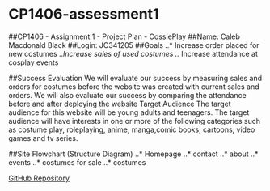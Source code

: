 # CP1406-assessment1

##CP1406 - Assignment 1 - Project Plan - CossiePlay
##Name: Caleb Macdonald Black
##Login: JC341205
##Goals
..* Increase order placed for new costumes
..*Increase sales of used costumes
..* Increase attendance at cosplay events

##Success Evaluation
We will evaluate our success by measuring sales and orders for costumes before the website was created with current sales and orders. We will also evaluate our success by comparing the attendance before and after deploying the website
Target Audience
The target audience for this website will be young adults and teenagers. The target audience will have interests in one or more of the following categories such as costume play, roleplaying, anime, manga,comic books, cartoons, video games and tv series.

##Site Flowchart (Structure Diagram)
..* Homepage
..* contact
..* about
..* events
..* costumes for sale
..* costumes

[GitHub Repository](https://github.com/GigabyteDX/CP1406-assessment1.git)